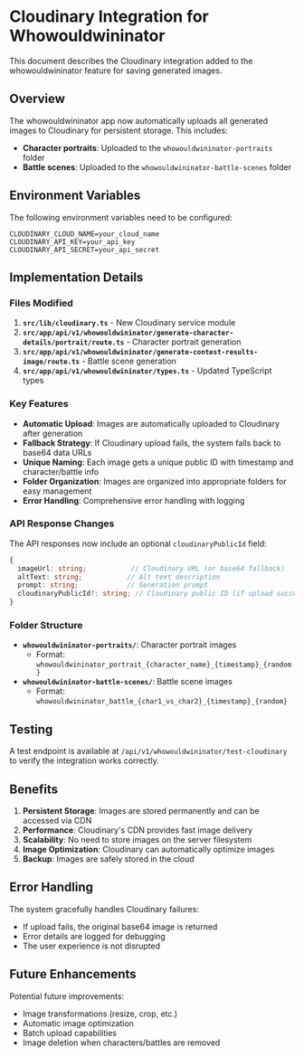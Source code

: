 # Cloudinary Integration for Whowouldwininator

This document describes the Cloudinary integration added to the whowouldwininator feature for saving generated images.

## Overview

The whowouldwininator app now automatically uploads all generated images to Cloudinary for persistent storage. This includes:

- **Character portraits**: Uploaded to the `whowouldwininator-portraits` folder
- **Battle scenes**: Uploaded to the `whowouldwininator-battle-scenes` folder

## Environment Variables

The following environment variables need to be configured:

```env
CLOUDINARY_CLOUD_NAME=your_cloud_name
CLOUDINARY_API_KEY=your_api_key
CLOUDINARY_API_SECRET=your_api_secret
```

## Implementation Details

### Files Modified

1. **`src/lib/cloudinary.ts`** - New Cloudinary service module
2. **`src/app/api/v1/whowouldwininator/generate-character-details/portrait/route.ts`** - Character portrait generation
3. **`src/app/api/v1/whowouldwininator/generate-contest-results-image/route.ts`** - Battle scene generation
4. **`src/app/api/v1/whowouldwininator/types.ts`** - Updated TypeScript types

### Key Features

- **Automatic Upload**: Images are automatically uploaded to Cloudinary after generation
- **Fallback Strategy**: If Cloudinary upload fails, the system falls back to base64 data URLs
- **Unique Naming**: Each image gets a unique public ID with timestamp and character/battle info
- **Folder Organization**: Images are organized into appropriate folders for easy management
- **Error Handling**: Comprehensive error handling with logging

### API Response Changes

The API responses now include an optional `cloudinaryPublicId` field:

```typescript
{
  imageUrl: string;           // Cloudinary URL (or base64 fallback)
  altText: string;           // Alt text description
  prompt: string;            // Generation prompt
  cloudinaryPublicId?: string; // Cloudinary public ID (if upload succeeded)
}
```

### Folder Structure

- **`whowouldwininator-portraits/`**: Character portrait images
  - Format: `whowouldwininator_portrait_{character_name}_{timestamp}_{random}`
- **`whowouldwininator-battle-scenes/`**: Battle scene images
  - Format: `whowouldwininator_battle_{char1_vs_char2}_{timestamp}_{random}`

## Testing

A test endpoint is available at `/api/v1/whowouldwininator/test-cloudinary` to verify the integration works correctly.

## Benefits

1. **Persistent Storage**: Images are stored permanently and can be accessed via CDN
2. **Performance**: Cloudinary's CDN provides fast image delivery
3. **Scalability**: No need to store images on the server filesystem
4. **Image Optimization**: Cloudinary can automatically optimize images
5. **Backup**: Images are safely stored in the cloud

## Error Handling

The system gracefully handles Cloudinary failures:

- If upload fails, the original base64 image is returned
- Error details are logged for debugging
- The user experience is not disrupted

## Future Enhancements

Potential future improvements:

- Image transformations (resize, crop, etc.)
- Automatic image optimization
- Batch upload capabilities
- Image deletion when characters/battles are removed
